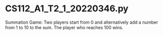 # CS112_A1_T2_1_20220346.py
Summation Game:  Two players start from 0 and alternatively add a number from 1 to 10 to the sum. The player who reaches 100 wins.
